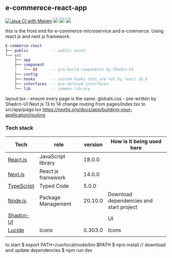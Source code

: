 ## e-commerece-react-app
[![Java CI with Maven](https://github.com/JunChen22/e-commerce-microservice/actions/workflows/maven.yml/badge.svg)](https://github.com/JunChen22/e-commerce-microservice/actions/workflows/maven.yml) <a href="https://github.com/JunChen22/e-commerce-microservice"><img src="https://img.shields.io/badge/Backend-Spring-green"></a> <a href="https://github.com/JunChen22/e-commerce"><img src="https://img.shields.io/badge/Mononith-version-green"></a> <a href="TBD"><img src="https://img.shields.io/badge/Demo-running-green"></a>


this is the front end for e-commerce-microservice and e-commerce.
Using react js and next js framework.

``` lua
E-commerce-react 
├── public  	    -- public asset   
└── src
    ├── app
    ├── component   
    |   └── UI      -- pre-build components by Shadcn-UI   
    ├── config   
    ├── hooks       -- custom hooks that are not by react 16.8   
    ├── interfaces  -- pre-defined interfaces 
    └── lib         -- common library

``` 

layout.tsx - ensure every page is the same.
globals.css - pre-written by Shadcn-UI
Next js 13 to 14 change routing from pages/index.tsx to src/app/page.tsx
https://nextjs.org/docs/app/building-your-application/routing

### Tech stack
| Tech                                                                                   | role                                  | version | How is it being used here                               |
|----------------------------------------------------------------------------------------|---------------------------------------|---------|---------------------------------------------------------|
| [React.js](https://react.dev/)                                                         | JavaScript library                    | 18.0.0  |                                                         |
| [Next.js](https://nextjs.org/)                                                         | React js framework                    | 14.0.0  |                                                         |
| [TypeScript](https://www.typescriptlang.org/)                                          | Typed Code                            | 5.0.0   |                                                         |
| [Node.js](https://nodejs.org/en/download)                                              | Package Management                    | 20.10.0 | Download dependencies and start project                 |
| [Shadcn-UI](https://ui.shadcn.com/)                                                    |                                       |         | UI                                                      |
| [Lucide](https://lucide.dev)                                                           | Icons                                 | 0.303.0 | Icons                                                   |
| []()                                                                                   |                                       |         |                                                         |


to start
$ export PATH=/usr/local/node/bin:$PATH
$ npm install		// download and update dependencies
$ npm run dev

